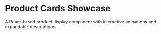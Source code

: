 # Product Cards Showcase
A React-based product display component with interactive animations and expandable descriptions.

